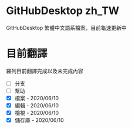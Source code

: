 # GitHubDesktop zh_TW
GitHubDesktop 繁體中文語系檔案，目前龜速更新中
# 目前翻譯
羅列目前翻譯完成以及未完成內容
- [ ] 分支
- [ ] 幫助
- [x] 檔案 - 2020/06/10
- [x] 編輯 - 2020/06/10
- [x] 檢視 - 2020/06/10
- [x] 儲存庫 - 2020/06/10

